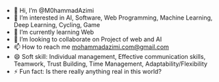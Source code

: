 - 👋 Hi, I’m @M0hammadAzimi
- 👀 I’m interested in AI, Software, Web Programming, Machine Learning, Deep Learning, Cycling, Game 
- 🌱 I’m currently learning Web
- 💞️ I’m looking to collaborate on Project of web and AI
- 📫 How to reach me mohammadazimi.com@gmail.com
- 😄 Soft skill: Individual management, Effective communication skills, Teamwork, Trust Building, Time Management, Adaptability/Flexibility
- ⚡ Fun fact: Is there really anything real in this world?

<!---
M0hammadAzimi/M0hammadAzimi is a ✨ special ✨ repository because its `README.md` (this file) appears on your GitHub profile.
You can click the Preview link to take a look at your changes.
--->
